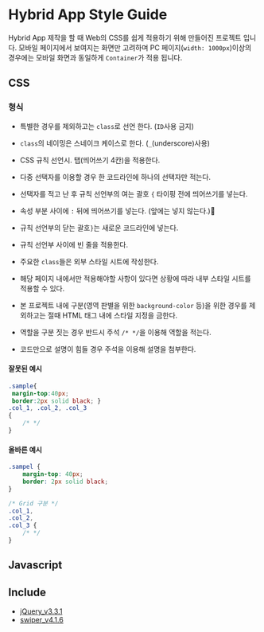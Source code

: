 # Hybrid App Style Guide

 Hybrid App 제작을 할 때 Web의 CSS를 쉽게 적용하기 위해 만들어진 프로젝트 입니다. 모바일 페이지에서 보여지는 화면만 고려하며 PC 페이지(`width: 1000px`)이상의 경우에는 모바일 화면과 동일하게 `Container`가 적용 됩니다.





## CSS

### 형식

* 특별한 경우를 제외하고는 `class`로 선언 한다. (`ID`사용 금지)
* `class`의 네이밍은 스네이크 케이스로 한다. (`_`(underscore)사용)
* CSS 규칙 선언시. 탭(띄어쓰기 4칸)을 적용한다.
* 다중 선택자를 이용할 경우 한 코드라인에 하나의 선택자만 적는다. 
* 선택자를 적고 난 후 규칙 선언부의 여는 괄호 `{` 타이핑 전에 띄어쓰기를 넣는다.
* 속성 부분 사이에 `:` 뒤에 띄어쓰기를 넣는다. (앞에는 넣지 않는다.)
* 규칙 선언부의 닫는 괄호`}`는 새로운 코드라인에 넣는다.
* 규칙 선언부 사이에 빈 줄을 적용한다.


* 주요한 `class`들은 외부 스타일 시트에 작성한다.
* 해당 페이지 내에서만 적용해야할 사항이 있다면 상황에 따라 내부 스타일 시트를 적용할 수 있다.
* 본 프로젝트 내에 구분(영역 판별을 위한 `background-color` 등)을 위한 경우를 제외하고는 절때 HTML 태그 내에 스타일 지정을 금한다.
* 역할을 구분 짓는 경우 반드시 주석 `/* */`을 이용해 역할을 적는다.
* 코드만으로 설명이 힘들 경우 주석을 이용해 설명을 첨부한다.



#### 잘못된 예시

```css
.sample{
 margin-top:40px;
 border:2px solid black; }
.col_1, .col_2, .col_3 
{
    /* */
}
```

#### 올바른 예시

```css
.sampel {
    margin-top: 40px;
    border: 2px solid black;
}

/* Grid 구분 */
.col_1,
.col_2,
.col_3 {
    /* */
}
```



## Javascript





## Include

* [jQuery_v3.3.1](http://jquery.com/)
* [swiper_v4.1.6](http://idangero.us/swiper/)

